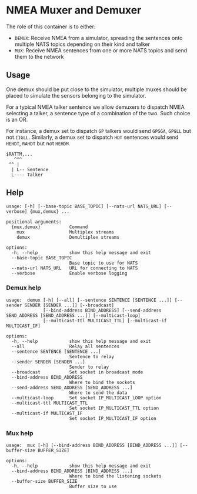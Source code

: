 # NMEA Muxer and Demuxer

The role of this container is to either:

- `DEMUX`: Receive NMEA from a simulator, spreading the sentences onto multiple NATS topics depending on their kind and talker
- `MUX`: Receive NMEA sentences from one or more NATS topics and send them to the network

## Usage

One demux should be put close to the simulator, multiple muxes should be placed to simulate the sensors belonging to the simulator.

For a typical NMEA talker sentence we allow demuxers to dispatch NMEA selecting a talker, a sentence type of a combination of the two. Such choice is an OR.

For instance, a demux set to dispatch `GP` talkers would send `GPGGA`, `GPGLL` but not `IIGLL`.
Similarly, a demux set to dispatch `HDT` sentences would send `HEHDT`, `RAHDT` but not `HEHDM`.

```
$RATTM,...
   ^^^
 ^^ |
  | L-- Sentence
  L---- Talker
```

## Help

```
usage: [-h] [--base-topic BASE_TOPIC] [--nats-url NATS_URL] [--verbose] {mux,demux} ...

positional arguments:
  {mux,demux}           Command
    mux                 Multiplex streams
    demux               Demultiplex streams

options:
  -h, --help            show this help message and exit
  --base-topic BASE_TOPIC
                        Base topic to use for NATS
  --nats-url NATS_URL   URL for connecting to NATS
  --verbose             Enable verbose logging
```

### Demux help

```
usage:  demux [-h] [--all] [--sentence SENTENCE [SENTENCE ...]] [--sender SENDER [SENDER ...]] [--broadcast]
              [--bind-address BIND_ADDRESS] [--send-address SEND_ADDRESS [SEND_ADDRESS ...]] [--multicast-loop]
              [--multicast-ttl MULTICAST_TTL] [--multicast-if MULTICAST_IF]

options:
  -h, --help            show this help message and exit
  --all                 Relay all sentences
  --sentence SENTENCE [SENTENCE ...]
                        Sentence to relay
  --sender SENDER [SENDER ...]
                        Sender to relay
  --broadcast           Set socket in broadcast mode
  --bind-address BIND_ADDRESS
                        Where to bind the sockets
  --send-address SEND_ADDRESS [SEND_ADDRESS ...]
                        Where to send the data
  --multicast-loop      Set socket IP_MULTICAST_LOOP option
  --multicast-ttl MULTICAST_TTL
                        Set socket IP_MULTICAST_TTL option
  --multicast-if MULTICAST_IF
                        Set socket IP_MULTICAST_IF option
```

### Mux help

```
usage:  mux [-h] [--bind-address BIND_ADDRESS [BIND_ADDRESS ...]] [--buffer-size BUFFER_SIZE]

options:
  -h, --help            show this help message and exit
  --bind-address BIND_ADDRESS [BIND_ADDRESS ...]
                        Where to bind the listening sockets
  --buffer-size BUFFER_SIZE
                        Buffer size to use
```